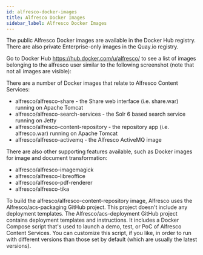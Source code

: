 ```yaml
---
id: alfresco-docker-images
title: Alfresco Docker Images
sidebar_label: Alfresco Docker Images
---
```


The public Alfresco Docker images are available in the Docker Hub registry. There are also private Enterprise-only images in the Quay.io registry.

Go to Docker Hub https://hub.docker.com/u/alfresco/ to see a list of images belonging to the alfresco user similar to the following screenshot (note that not all images are visible):


There are a number of Docker images that relate to Alfresco Content Services:

* alfresco/alfresco-share - the Share web interface (i.e. share.war) running on Apache Tomcat
* alfresco/alfresco-search-services - the Solr 6 based search service running on Jetty
* alfresco/alfresco-content-repository - the repository app (i.e. alfresco.war) running on Apache Tomcat
* alfresco/alfresco-activemq - the Alfresco ActiveMQ image

There are also other supporting features available, such as Docker images for image and document transformation:

* alfresco/alfresco-imagemagick
* alfresco/alfresco-libreoffice
* alfresco/alfresco-pdf-renderer
* alfresco/alfresco-tika

To build the alfresco/alfresco-content-repository image, Alfresco uses the Alfresco/acs-packaging GitHub project. This project doesn't include any deployment templates. The Alfresco/acs-deployment GitHub project contains deployment templates and instructions. It includes a Docker Compose script that's used to launch a demo, test, or PoC of Alfresco Content Services. You can customize this script, if you like, in order to run with different versions than those set by default (which are usually the latest versions).
